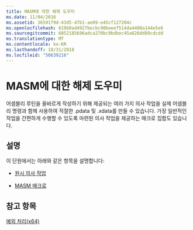 ```yaml
---
title: MASM에 대한 해제 도우미
ms.date: 11/04/2016
ms.assetid: 36591f9d-43d5-47b1-ae09-e45cf127204c
ms.openlocfilehash: 619b0ad4927becbc90beeef514da4480a144e5e6
ms.sourcegitcommit: 6052185696adca270bc9bdbec45a626dd89cdcdd
ms.translationtype: MT
ms.contentlocale: ko-KR
ms.lasthandoff: 10/31/2018
ms.locfileid: "50639216"
---
```

# <a name="unwind-helpers-for-masm"></a>MASM에 대한 해제 도우미

어셈블리 루틴을 올바르게 작성하기 위해 제공되는 여러 가지 의사 작업을 실제 어셈블리 명령과 함께 사용하여 적절한 .pdata 및 .xdata를 만들 수 있습니다. 가장 일반적인 작업을 간편하게 수행할 수 있도록 마련된 의사 작업을 제공하는 매크로 집합도 있습니다.

## <a name="remarks"></a>설명

이 단원에서는 아래와 같은 항목을 설명합니다:

- [원시 의사 작업](../build/raw-pseudo-operations.md)

- [MASM 매크로](../build/masm-macros.md)

## <a name="see-also"></a>참고 항목

[예외 처리(x64)](../build/exception-handling-x64.md)
